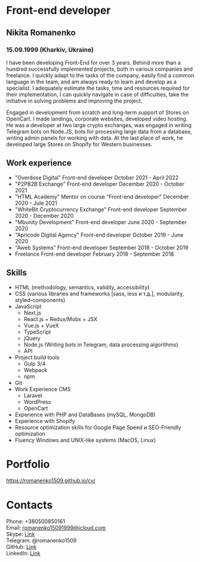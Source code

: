 Front-end developer
===================

Nikita Romanenko
----------------

### 15.09.1999 (Kharkiv, Ukraine)

I have been developing Front-End for over 3 years. Behind more than a hundred successfully implemented projects, both in various companies and freelance. I quickly adapt to the tasks of the company, easily find a common language in the team, and am always ready to learn and develop as a specialist. I adequately estimate the tasks, time and resources required for their implementation, I can quickly navigate in case of difficulties, take the initiative in solving problems and improving the project.

Engaged in development from scratch and long-term support of Stores on OpenCart. I made landings, corporate websites, developed video hosting. He was a developer at two large crypto exchanges, was engaged in writing Telegram bots on Node.JS, bots for processing large data from a database, writing admin panels for working with data. At the last place of work, he developed large Stores on Shopify for Western businesses.



Work experience
---------------

-   "Overdose Digital"
    Front-end developer
    October 2021 - April 2022
-   "P2PB2B Exchange"
    Front-end developer
    December 2020 - October 2021
-   "HTML Academy"
    Mentor on course "Front-end developer"
    December 2020 - Jule 2021
-   "WhiteBit Cryptocurrency Exchange"
    Front-end developer
    September 2020 - December 2020
-   "Mbunity Development"
    Front-end developer
    June 2020 - September 2020
-   "Apricode Digital Agency"
    Front-end developer
    October 2019 - June 2020
-   "Aweb Systems"
    Front-end developer
    September 2018 - October 2019
-   Freelance
    Front-end developer
    February 2018 - September 2018

Skills
------

-   HTML (methodology, semantics, validity, accessibility)
-   CSS (various libraries and frameworks [sass, less и т.д.], modularity, styled-components)
-   JavaScript
    - Next.js
    - React.js + Redux/Mobx + JSX
    - Vue.js + VueX
    - TypeScript
    - jQuery
    - Node.js (Writing bots in Telegram, data processing algorithms)
    - API
-   Project build tools
    -   Gulp 3/4
    -   Webpack
    -   npm
-   Git
-   Work Experience CMS
    -   Laravel
    -   WordPress
    -   OpenCart
-   Experience with PHP and DataBases (mySQL, MongoDB)
-   Experience with Shopify
-   Resource optimization skills for Google Page Speed и SEO-Friendly optimization
-   Fluency Windows and UNIX-like systems (MacOS, Linux)

# Portfolio
https://romanenko1509.github.io/cv/
# Contacts

Phone: +380500850161  
Email: romanenko15091999@icloud.com  
Skype: [Link](https://join.skype.com/invite/fAhLX2Kuntxu)  
Telegram: @romanenko1509  
GitHub: [Link](https://github.com/romanenko1509)  
LinkedIn: [Link](https://www.linkedin.com/in/romanenko1509/)  

